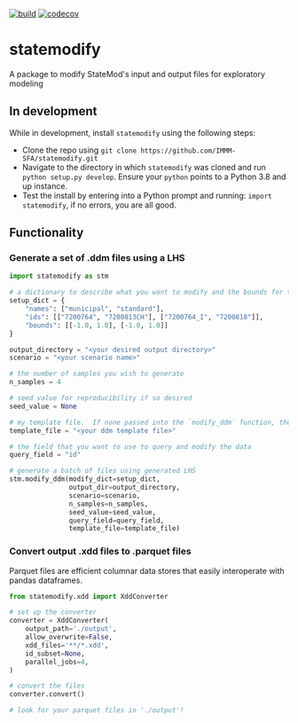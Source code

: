 [![build](https://github.com/IMMM-SFA/statemodify/actions/workflows/build.yml/badge.svg)](https://github.com/IMMM-SFA/statemodify/actions/workflows/build.yml)
[![codecov](https://codecov.io/gh/IMMM-SFA/statemodify/branch/main/graph/badge.svg?token=csQBZMRSdp)](https://codecov.io/gh/IMMM-SFA/statemodify)

# statemodify
A package to modify StateMod's input and output files for exploratory modeling

## In development
While in development, install `statemodify` using the following steps:
- Clone the repo using `git clone https://github.com/IMMM-SFA/statemodify.git`
- Navigate to the directory in which `statemodify` was cloned and run `python setup.py develop`.  Ensure your `python` points to a Python 3.8 and up instance.
- Test the install by entering into a Python prompt and running:  `import statemodify`, if no errors, you are all good.

## Functionality
### Generate a set of .ddm files using a LHS
```python
import statemodify as stm

# a dictionary to describe what you want to modify and the bounds for the LHS
setup_dict = {
    "names": ["municipal", "standard"],
    "ids": [["7200764", "7200813CH"], ["7200764_I", "7200818"]],
    "bounds": [[-1.0, 1.0], [-1.0, 1.0]]
}

output_directory = "<your desired output directory>"
scenario = "<your scenario name>"

# the number of samples you wish to generate
n_samples = 4

# seed value for reproducibility if so desired
seed_value = None

# my template file.  If none passed into the `modify_ddm` function, the default file will be used.
template_file = "<your ddm template file>"

# the field that you want to use to query and modify the data
query_field = "id"

# generate a batch of files using generated LHS
stm.modify_ddm(modify_dict=setup_dict,
               output_dir=output_directory,
               scenario=scenario,
               n_samples=n_samples,
               seed_value=seed_value,
               query_field=query_field,
               template_file=template_file)
```

### Convert output .xdd files to .parquet files
Parquet files are efficient columnar data stores that easily interoperate with pandas dataframes.
```python
from statemodify.xdd import XddConverter

# set up the converter
converter = XddConverter(
    output_path='./output',
    allow_overwrite=False,
    xdd_files='**/*.xdd',
    id_subset=None,
    parallel_jobs=4,
)

# convert the files
converter.convert()

# look for your parquet files in './output'!

```
